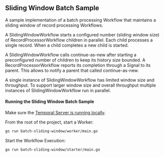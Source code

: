 ## Sliding Window Batch Sample 

A sample implementation of a batch processing Workflow that maintains a sliding window of record processing Workflows.

A SlidingWindowWorkflow starts a configured number (sliding window size) of RecordProcessorWorkflow children in parallel. 
Each child processes a single record. When a child completes a new child is started.

A SlidingWindowWorkflow calls continue-as-new after starting a preconfigured number of children to keep its history size bounded.
A RecordProcessorWorkflow reports its completion through a Signal to its parent.
This allows to notify a parent that called continue-as-new.

A single instance of SlidingWindowWorkflow has limited window size and throughput. 
To support larger window size and overall throughput multiple instances of SlidingWindowWorkflow run in parallel.

#### Running the Sliding Window Batch Sample

Make sure the [Temporal Server is running locally](https://docs.temporal.io/application-development/foundations#run-a-development-cluster).

From the root of the project, start a Worker:

```bash
go run batch-sliding-window/worker/main.go
```

Start the Workflow Execution:

```bash
go run batch-sliding-window/starter/main.go
```
